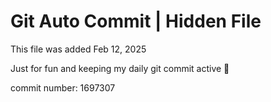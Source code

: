 # Git Auto Commit | Hidden File

This file was added Feb 12, 2025

Just for fun and keeping my daily git commit active 🤪

commit number: 1697307
